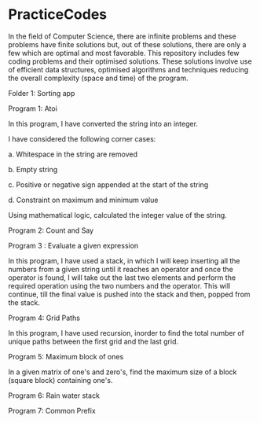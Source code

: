 # PracticeCodes

In the field of Computer Science, there are infinite problems and these problems have finite solutions but, out of these solutions, there are only a few which are optimal and most favorable. This repository includes few coding problems and their optimised solutions. These solutions involve use of efficient data structures, optimised algorithms and techniques reducing the overall complexity (space and time) of the program.

Folder 1: Sorting app

Program 1: Atoi

In this program, I have converted the string into an integer.

I have considered the following corner cases:

a. Whitespace in the string are removed

b. Empty string

c. Positive or negative sign appended at the start of the string

d. Constraint on maximum and minimum value

Using mathematical logic, calculated the integer value of the string.

Program 2: Count and Say

Program 3 : Evaluate a given expression

In this program, I have used a stack, in which I will keep inserting all the numbers from a given string until it reaches an operator and once the operator is found, I will take out the last two elements and perform the required operation using the two numbers and the operator. This will continue, till the final value is pushed into the stack and then, popped from the stack.

Program 4: Grid Paths

In this program, I have used recursion, inorder to find the total number of unique paths between the first grid and the last grid.

Program 5: Maximum block of ones

In a given matrix of one's and zero's, find the maximum size of a block (square block) containing one's.

Program 6: Rain water stack

Program 7: Common Prefix
